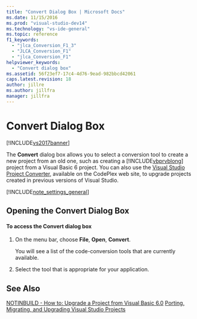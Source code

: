```yaml
---
title: "Convert Dialog Box | Microsoft Docs"
ms.date: 11/15/2016
ms.prod: "visual-studio-dev14"
ms.technology: "vs-ide-general"
ms.topic: reference
f1_keywords:
  - "jlca_Conversion_F1_3"
  - "JLCA_Conversion_F1"
  - "jlca_Conversion_F1"
helpviewer_keywords:
  - "Convert dialog box"
ms.assetid: 56f23ef7-17c4-4d76-9ead-982bbcd42061
caps.latest.revision: 18
author: jillre
ms.author: jillfra
manager: jillfra
---
```

# Convert Dialog Box
[!INCLUDE[vs2017banner](../../includes/vs2017banner.md)]

The **Convert** dialog box allows you to select a conversion tool to create a new project from an old one, such as creating a [!INCLUDE[vbprvblong](../../includes/vbprvblong-md.md)] project from a Visual Basic 6 project. You can also use the [Visual Studio Project Converter](https://go.microsoft.com/fwlink/?LinkID=246465), available on the CodePlex web site, to upgrade projects created in previous versions of Visual Studio.

 [!INCLUDE[note_settings_general](../../includes/note-settings-general-md.md)]

## Opening the Convert Dialog Box

#### To access the Convert dialog box

1. On the menu bar, choose **File**, **Open**, **Convert**.

     You will see a list of the code-conversion tools that are currently available.

2. Select the tool that is appropriate for your application.

## See Also
 [NOTINBUILD - How to: Upgrade a Project from Visual Basic 6.0](https://msdn.microsoft.com/c0421e57-5bba-422e-934d-ec42ab9f2af9)
 [Porting, Migrating, and Upgrading Visual Studio Projects](../../porting/porting-migrating-and-upgrading-visual-studio-projects.md)
